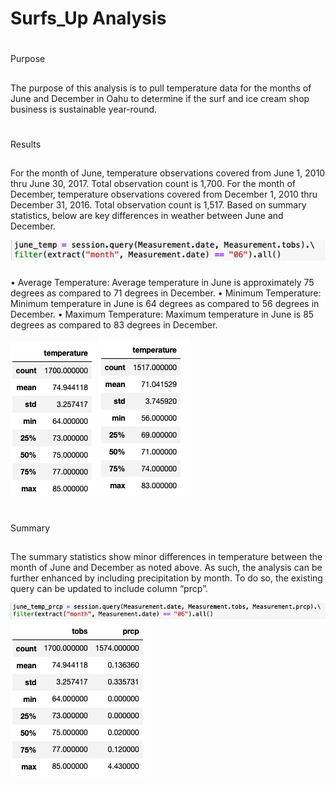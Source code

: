 # Surfs_Up Analysis

#
Purpose

##
The purpose of this analysis is to pull temperature data for the months of June and December in Oahu to determine if the surf and ice cream shop business
is sustainable year-round. 

# 
Results

##
For the month of June, temperature observations covered from June 1, 2010 thru June 30, 2017. Total observation count is 1,700. For the month of 
December, temperature observations covered from December 1, 2010 thru December 31, 2016. Total observation count is 1,517.
Based on summary statistics, below are key differences in weather between June and December. 

![surfs_up](Resources/Image1.png)

###
•	Average Temperature: Average temperature in June is approximately 75 degrees as compared to 71 degrees in December. 
•	Minimum Temperature: Minimum temperature in June is 64 degrees as compared to 56 degrees in December. 
•	Maximum Temperature: Maximum temperature in June is 85 degrees as compared to 83 degrees in December.

![surfs_up](Resources/Image2.png) ![surfs_up](Resources/Image3.png)

# 
Summary

##
The summary statistics show minor differences in temperature between the month of June and December as noted above. As such, the analysis can be 
further enhanced by including precipitation by month. To do so, the existing query can be updated to include column “prcp”.  

![surfs_up](Resources/Image4.png)
![surfs_up](Resources/Image5.png)


